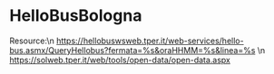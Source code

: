 # HelloBusBologna
Resource:\n
https://hellobuswsweb.tper.it/web-services/hello-bus.asmx/QueryHellobus?fermata=%s&oraHHMM=%s&linea=%s \n
https://solweb.tper.it/web/tools/open-data/open-data.aspx

